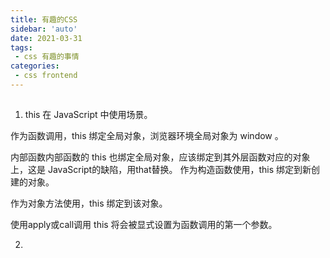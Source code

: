 ```yaml
---
title: 有趣的CSS
sidebar: 'auto'
date: 2021-03-31
tags:
 - css 有趣的事情
categories:
 - css frontend
---
```


## 

1. this 在 JavaScript 中使用场景。

作为函数调用，this 绑定全局对象，浏览器环境全局对象为 window 。

内部函数内部函数的 this 也绑定全局对象，应该绑定到其外层函数对应的对象上，这是 JavaScript的缺陷，用that替换。
作为构造函数使用，this 绑定到新创建的对象。

作为对象方法使用，this 绑定到该对象。

使用apply或call调用 this 将会被显式设置为函数调用的第一个参数。

2. 